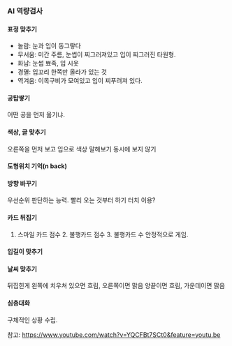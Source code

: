 ### AI 역량검사
#### 표정 맞추기
* 놀람: 눈과 입이 동그랗다
* 무서움: 미간 주름, 눈썹이 찌그러져있고 입이 찌그러진 타원형.
* 화남: 눈썹 뾰족, 입 시옷
* 경멸: 입꼬리 한쪽만 올라가 있는 것
* 역겨움: 이목구비가 모여있고 입이 찌푸려져 있다.

#### 공탑쌓기
어떤 공을 먼저 옮기냐.

#### 색상, 글 맞추기
오른쪽을 먼저 보고 입으로 색상 말해보기
동시에 보지 않기

#### 도형위치 기억(n back)

#### 방향 바꾸기
우선순위 판단하는 능력. 빨리 오는 것부터 하기
터치 이용?

#### 카드 뒤집기
1. 스마일 카드 점수 2. 불행카드 점수 3. 불행카드 수
안정적으로 게임.

#### 입길이 맞추기

#### 날씨 맞추기
뒤집힌게 왼쪽에 치우쳐 있으면 흐림, 오른쪽이면 맑음
양끝이면 흐림, 가운데이면 맑음

#### 심층대화
구체적인 상황 수립.

참고: https://www.youtube.com/watch?v=YQCFBt7SCt0&feature=youtu.be
